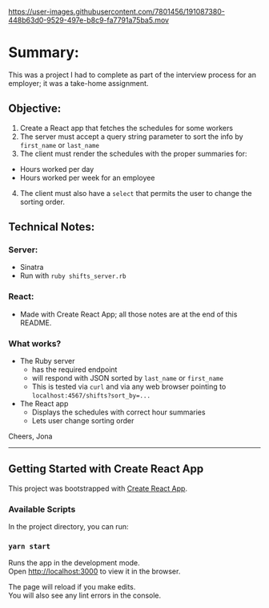 https://user-images.githubusercontent.com/7801456/191087380-448b63d0-9529-497e-b8c9-fa7791a75ba5.mov

# Summary:
This was a project I had to complete as part of the interview process for an employer; it was a take-home assignment.

## Objective:
1. Create a React app that fetches the schedules for some workers
2. The server must accept a query string parameter to sort the info by `first_name` or `last_name`
3. The client must render the schedules with the proper summaries for:
  - Hours worked per day
  - Hours worked per week for an employee
4. The client must also have a `select` that permits the user to change the sorting order.

## Technical Notes:

### Server:

- Sinatra
- Run with `ruby shifts_server.rb`

### React:

- Made with Create React App; all those notes are at the end of this README.

### What works?

- The Ruby server
  - has the required endpoint
  - will respond with JSON sorted by `last_name` or `first_name`
  - This is tested via `curl` and via any web browser pointing to `localhost:4567/shifts?sort_by=...`
- The React app
  - Displays the schedules with correct hour summaries
  - Lets user change sorting order

Cheers,
Jona

---

## Getting Started with Create React App

This project was bootstrapped with [Create React App](https://github.com/facebook/create-react-app).

### Available Scripts

In the project directory, you can run:

### `yarn start`

Runs the app in the development mode.\
Open [http://localhost:3000](http://localhost:3000) to view it in the browser.

The page will reload if you make edits.\
You will also see any lint errors in the console.
